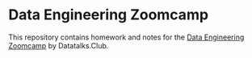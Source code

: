 # Data Engineering Zoomcamp

This repository contains homework and notes for the [Data Engineering Zoomcamp](https://github.com/DataTalksClub/data-engineering-zoomcamp) by Datatalks.Club.
